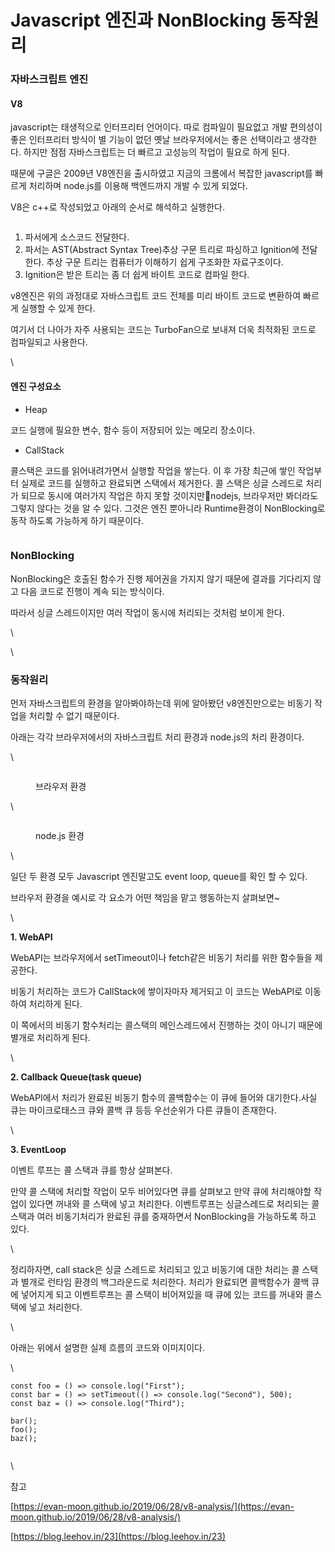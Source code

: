 # Javascript 엔진과 NonBlocking 동작원리

### 자바스크립트 엔진

#### V8

javascript는 태생적으로 인터프리터 언어이다. 따로 컴파일이 필요없고 개발 편의성이 좋은 인터프리터 방식이 별 기능이 없던 옛날 브라우저에서는 좋은 선택이라고 생각한다. 하지만 점점 자바스크립트는 더 빠르고 고성능의 작업이 필요로 하게 된다.&#x20;

때문에 구글은 2009년 V8엔진을 출시하였고 지금의 크롬에서 복잡한 javascript를 빠르게 처리하며 node.js를 이용해 백엔드까지 개발 수 있게 되었다.

V8은 c++로 작성되었고 아래의 순서로 해석하고 실행한다.

<figure><img src="https://blog.kakaocdn.net/dn/3r1iJ/btry0bNZaFJ/NNK0pj7RncBW9uucgNfnrK/img.png" alt=""><figcaption></figcaption></figure>

1. 파서에게 소스코드 전달한다.
2. 파서는 AST(Abstract Syntax Tree)추상 구문 트리로 파싱하고 Ignition에 전달한다. 추상 구문 트리는 컴퓨터가 이해하기 쉽게 구조화한 자료구조이다.
3. Ignition은 받은 트리는 좀 더 쉽게 바이트 코드로 컴파일 한다.

v8엔진은 위의 과정대로 자바스크립트 코드 전체를 미리 바이트 코드로 변환하여 빠르게 실행할 수 있게 한다.

여기서 더 나아가 자주 사용되는 코드는 TurboFan으로 보내져 더욱 최적화된 코드로 컴파일되고 사용한다.

\


#### 엔진 구성요소

* Heap

코드 실행에 필요한 변수, 함수 등이 저장되어 있는 메모리 장소이다.

* CallStack

콜스택은 코드를 읽어내려가면서 실행할 작업을 쌓는다. 이 후 가장 최근에 쌓인 작업부터 실제로 코드를 실행하고 완료되면 스택에서 제거한다. 콜 스택은 싱글 스레드로 처리가 되므로 동시에 여러가지 작업은 하지 못할 것이지만nodejs, 브라우저만 봐더라도 그렇지 않다는 것을 알 수 있다. 그것은 엔진 뿐아니라 Runtime환경이 NonBlocking로 동작 하도록 가능하게 하기 때문이다.

<figure><img src="https://blog.kakaocdn.net/dn/cwXyCO/btry0csBNcU/hJmusaz48mJGz6vHpwszqk/img.png" alt=""><figcaption></figcaption></figure>

#### &#x20;

### NonBlocking

NonBlocking은 호출된 함수가 진행 제어권을 가지지 않기 때문에 결과를 기다리지 않고 다음 코드로 진행이 계속 되는 방식이다.

따라서 싱글 스레드이지만 여러 작업이 동시에 처리되는 것처럼 보이게 한다.&#x20;

\


\


### 동작원리

먼저 자바스크립트의 환경을 알아봐야하는데 위에 알아봤던 v8엔진만으로는 비동기 작업을 처리할 수 없기 때문이다.

아래는 각각 브라우저에서의 자바스크립트 처리 환경과 node.js의 처리 환경이다.

\


<figure><img src="https://blog.kakaocdn.net/dn/bwuhfp/btryU2dHYcE/pl9BiYDHtIxcwPGRLi834K/img.png" alt=""><figcaption><p>브라우저 환경</p></figcaption></figure>

\


<figure><img src="https://blog.kakaocdn.net/dn/bthZKT/btryV2YQeW8/qc5SK0h9uqadzNPES8MVp0/img.jpg" alt=""><figcaption><p>node.js 환경</p></figcaption></figure>

\


일단 두 환경 모두 Javascript 엔진말고도 event loop, queue를 확인 할 수 있다.

브라우저 환경을 예시로 각 요소가 어떤 책임을 맡고 행동하는지 살펴보면\~

\


**1. WebAPI**

WebAPI는 브라우저에서 setTimeout이나 fetch같은 비동기 처리를 위한 함수들을 제공한다.

비동기 처리하는 코드가 CallStack에 쌓이자마자 제거되고 이 코드는 WebAPI로 이동하여 처리하게 된다.

이 쪽에서의 비동기 함수처리는 콜스택의 메인스레드에서 진행하는 것이 아니기 때문에 별개로 처리하게 된다.

\


**2. Callback Queue(task queue)**

WebAPI에서 처리가 완료된 비동기 함수의 콜백함수는 이 큐에 들어와 대기한다.사실 큐는 마이크로태스크 큐와 콜백 큐 등등 우선순위가 다른 큐들이 존재한다.

\


**3. EventLoop**

이벤트 루프는 콜 스택과 큐를 항상 살펴본다.

만약 콜 스택에 처리할 작업이 모두 비어있다면 큐를 살펴보고 만약 큐에 처리해야할 작업이 있다면 꺼내와 콜 스택에 넣고 처리한다. 이벤트루프는 싱글스레드로 처리되는 콜 스택과 여러 비동기처리가 완료된 큐를 중재하면서 NonBlocking을 가능하도록 하고 있다.

\


정리하자면, call stack은 싱글 스레드로 처리되고 있고 비동기에 대한 처리는 콜 스택과 별개로 런타임 환경의 백그라운드로 처리한다. 처리가 완료되면 콜백함수가 콜백 큐에 넣어지게 되고 이벤트루프는 콜 스택이 비어져있을 때 큐에 있는 코드를 꺼내와 콜스택에 넣고 처리한다.

\


아래는 위에서 설명한 실제 흐름의 코드와 이미지이다.

\


```
const foo = () => console.log("First");
const bar = () => setTimeout(() => console.log("Second"), 500);
const baz = () => console.log("Third");

bar();
foo();
baz();
```

<figure><img src="https://blog.kakaocdn.net/dn/UTVqq/btryU1Tp4Yy/Csj9UXYYMKcX7mH3YP62X1/img.gif" alt=""><figcaption></figcaption></figure>

\


참고

[https://evan-moon.github.io/2019/06/28/v8-analysis/](https://evan-moon.github.io/2019/06/28/v8-analysis/)

[https://blog.leehov.in/23﻿](https://blog.leehov.in/23)
